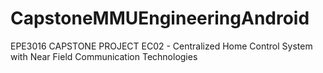 # CapstoneMMUEngineeringAndroid
EPE3016 CAPSTONE PROJECT
EC02 - Centralized Home Control System with Near Field Communication Technologies
